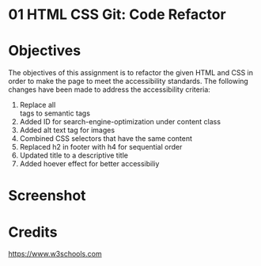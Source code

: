 # 01 HTML CSS Git: Code Refactor

# Objectives
The objectives of this assignment is to refactor the given HTML and CSS in order to make the page to meet the accessibility standards.
The following changes have been made to address the accessibility criteria:
1) Replace all <div> tags to semantic tags
2) Added ID for search-engine-optimization under content class
3) Added alt text tag for images
4) Combined CSS selectors that have the same content
5) Replaced h2 in footer with h4 for sequential order
5) Updated title to a descriptive title
6) Added hoever effect for better accessibiliy

# Screenshot



# Credits
https://www.w3schools.com